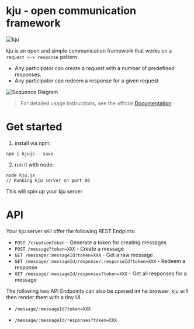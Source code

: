 # kju - open communication framework

![kju](https://kju-org.github.io/kju-header.png "kju")

kju is an open and simple communication framework that works on a `request <-> response` pattern. 

* Any participator can create a request with a number of predefined responses.
* Any participator can redeem a response for a given request

![Sequence Diagram](https://kju-org.github.io/sequence.png)

> For detailed usage instructions, see the official [Documentation](https://kju-org.github.io)

# Get started

1. install via npm:

```shell
npm i kjujs --save
```

2. run it with node:

```shell
node kju.js
// Running kju server on port 80
```

This will spin up your kju server

# API

Your kju server will offer the following REST Endpints:


* `POST /creationToken` - Generate a token for creating messages
* `POST /message?token=XXX` - Create a message
* `GET /message/:messageId?token=XXX` - Get a raw message
* `GET /message/:messageId/response/:responseId?token=XXX` - Redeem a response
* `GET /message/:messageId/responses?token=XXX` - Get all responses for a message


The following two API Endpoints can also be opened int he browser. kju will then render them with a tiny UI.

* `/message/:messageId?token=XXX` 

* `/message/:messageId/responses?token=XXX` 
